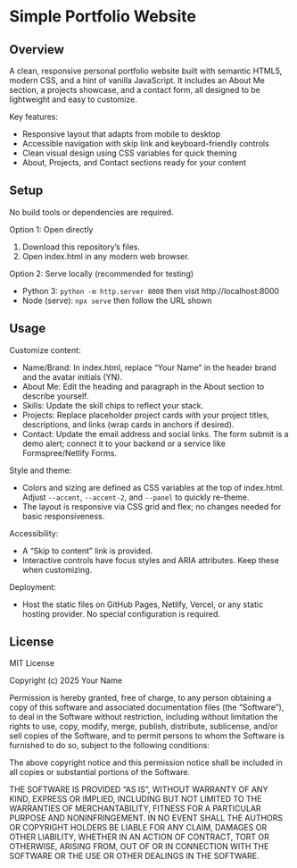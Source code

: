 # Simple Portfolio Website

## Overview
A clean, responsive personal portfolio website built with semantic HTML5, modern CSS, and a hint of vanilla JavaScript. It includes an About Me section, a projects showcase, and a contact form, all designed to be lightweight and easy to customize.

Key features:
- Responsive layout that adapts from mobile to desktop
- Accessible navigation with skip link and keyboard-friendly controls
- Clean visual design using CSS variables for quick theming
- About, Projects, and Contact sections ready for your content

## Setup
No build tools or dependencies are required.

Option 1: Open directly
1. Download this repository’s files.
2. Open index.html in any modern web browser.

Option 2: Serve locally (recommended for testing)
- Python 3: `python -m http.server 8000` then visit http://localhost:8000
- Node (serve): `npx serve` then follow the URL shown

## Usage
Customize content:
- Name/Brand: In index.html, replace “Your Name” in the header brand and the avatar initials (YN).
- About Me: Edit the heading and paragraph in the About section to describe yourself.
- Skills: Update the skill chips to reflect your stack.
- Projects: Replace placeholder project cards with your project titles, descriptions, and links (wrap cards in anchors if desired).
- Contact: Update the email address and social links. The form submit is a demo alert; connect it to your backend or a service like Formspree/Netlify Forms.

Style and theme:
- Colors and sizing are defined as CSS variables at the top of index.html. Adjust `--accent`, `--accent-2`, and `--panel` to quickly re-theme.
- The layout is responsive via CSS grid and flex; no changes needed for basic responsiveness.

Accessibility:
- A “Skip to content” link is provided.
- Interactive controls have focus styles and ARIA attributes. Keep these when customizing.

Deployment:
- Host the static files on GitHub Pages, Netlify, Vercel, or any static hosting provider. No special configuration is required.

## License
MIT License

Copyright (c) 2025 Your Name

Permission is hereby granted, free of charge, to any person obtaining a copy of this software and associated documentation files (the “Software”), to deal in the Software without restriction, including without limitation the rights to use, copy, modify, merge, publish, distribute, sublicense, and/or sell copies of the Software, and to permit persons to whom the Software is furnished to do so, subject to the following conditions:

The above copyright notice and this permission notice shall be included in all copies or substantial portions of the Software.

THE SOFTWARE IS PROVIDED “AS IS”, WITHOUT WARRANTY OF ANY KIND, EXPRESS OR IMPLIED, INCLUDING BUT NOT LIMITED TO THE WARRANTIES OF MERCHANTABILITY, FITNESS FOR A PARTICULAR PURPOSE AND NONINFRINGEMENT. IN NO EVENT SHALL THE AUTHORS OR COPYRIGHT HOLDERS BE LIABLE FOR ANY CLAIM, DAMAGES OR OTHER LIABILITY, WHETHER IN AN ACTION OF CONTRACT, TORT OR OTHERWISE, ARISING FROM, OUT OF OR IN CONNECTION WITH THE SOFTWARE OR THE USE OR OTHER DEALINGS IN THE SOFTWARE.